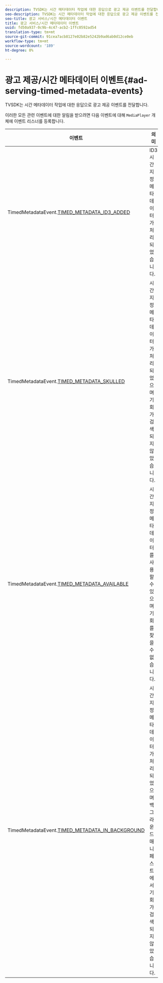 ```yaml
---
description: TVSDK는 시간 메타데이터 작업에 대한 응답으로 광고 제공 이벤트를 전달합니다.
seo-description: TVSDK는 시간 메타데이터 작업에 대한 응답으로 광고 제공 이벤트를 전달합니다.
seo-title: 광고 서비스/시간 메타데이터 이벤트
title: 광고 서비스/시간 메타데이터 이벤트
uuid: fd50a937-0c9b-4c47-acb2-1ffc0592ad54
translation-type: tm+mt
source-git-commit: 91cea7acb8127e02b82e5242b9ad6ab0d12ce0eb
workflow-type: tm+mt
source-wordcount: '189'
ht-degree: 0%

---
```



# 광고 제공/시간 메타데이터 이벤트{#ad-serving-timed-metadata-events}

TVSDK는 시간 메타데이터 작업에 대한 응답으로 광고 제공 이벤트를 전달합니다.

이러한 모든 관련 이벤트에 대한 알림을 받으려면 다음 이벤트에 대해 `MediaPlayer` 개체에 이벤트 리스너를 등록합니다.

| 이벤트 | 의미 |
|---|---|
| TimedMetadataEvent.[TIMED_METADATA_ID3_ADDED](https://help.adobe.com/en_US/primetime/api/psdk/asdoc-dhls_1.4/com/adobe/mediacore/events/TimedMetadataEvent.html#TIMED_METADATA_ID3_ADDED) | ID3 시간 지정 메타데이터가 처리되었습니다. |
| TimedMetadataEvent.[TIMED_METADATA_SKULLED](https://help.adobe.com/en_US/primetime/api/psdk/asdoc-dhls_1.4/com/adobe/mediacore/events/TimedMetadataEvent.html#TIMED_METADATA_SKIPPED) | 시간 지정 메타데이터가 처리되었으며 기회가 검색되지 않았습니다. |
| TimedMetadataEvent.[TIMED_METADATA_AVAILABLE](https://help.adobe.com/en_US/primetime/api/psdk/asdoc-dhls_2.3/com/adobe/tvsdk/mediacore/events/TimedMetadataEvent.html#TIMED_METADATA_AVAILABLE) | 시간 지정 메타데이터를 사용할 수 있으며 기회를 찾을 수 없습니다. |
| TimedMetadataEvent.[TIMED_METADATA_IN_BACKGROUND](https://help.stage.adobe.com/en_US/primetime/api/psdk/asdoc-dhls_2.3/com/adobe/tvsdk/mediacore/events/TimedMetadataEvent.html#TIMED_METADATA_IN_BACKGROUND) | 시간 지정 메타데이터가 처리되었으며 백그라운드 매니페스트에서 기회가 검색되지 않았습니다. |